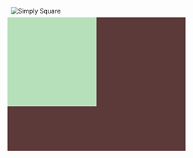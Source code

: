 ![Simply Square](https://cssbattle.dev/targets/1.png)
<div class="base">
  <div class="square"></div>
</div>

<style>
  .base {
    transform: translate(-8px, -8px);
    background: #5d3a3a;
    height:300px;
    width:400px;
  }
  .square {
    width: 200px;
    height: 200px;
    background: #b5e0ba;
  }
</style>

